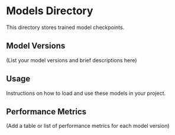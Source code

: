 # Models Directory

This directory stores trained model checkpoints.

## Model Versions

(List your model versions and brief descriptions here)

## Usage

Instructions on how to load and use these models in your project.

## Performance Metrics

(Add a table or list of performance metrics for each model version)